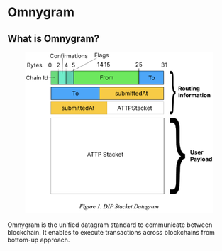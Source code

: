# Omnygram

## What is Omnygram?

<figure><img src="../../.gitbook/assets/image.png" alt="" width="563"><figcaption></figcaption></figure>

Omnygram is the unified datagram standard to communicate between blockchain. It enables to execute transactions across blockchains from bottom-up approach.&#x20;



